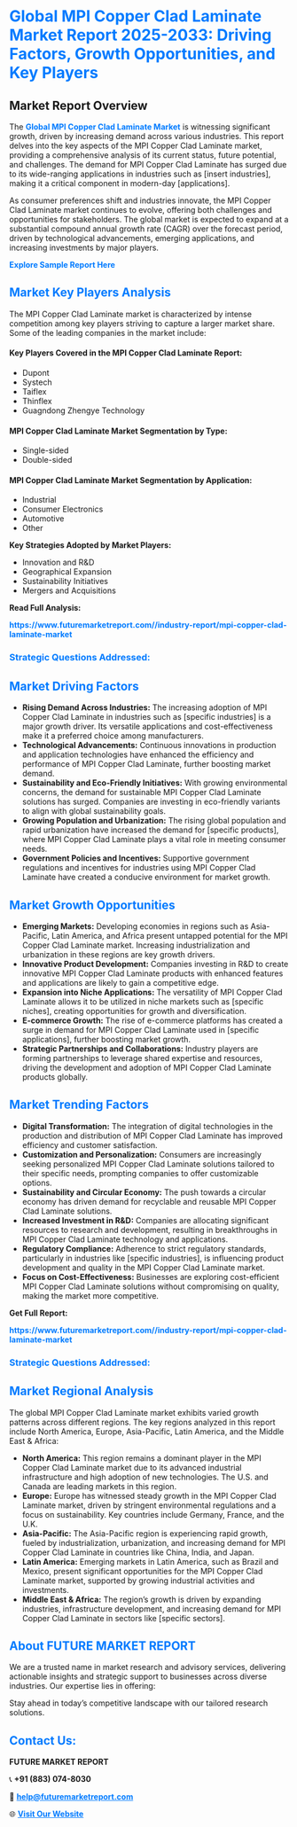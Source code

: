<h1 style="color: #007BFF;">Global MPI Copper Clad Laminate Market Report 2025-2033: Driving Factors, Growth Opportunities, and Key Players</h1>

<section id="overview">
<h2>Market Report Overview</h2>
<p>The <a href="https://www.futuremarketreport.com//industry-report/mpi-copper-clad-laminate-market" style="color: #007BFF; text-decoration: none;"><strong>Global MPI Copper Clad Laminate Market</strong></a> is witnessing significant growth, driven by increasing demand across various industries. This report delves into the key aspects of the MPI Copper Clad Laminate market, providing a comprehensive analysis of its current status, future potential, and challenges. The demand for MPI Copper Clad Laminate has surged due to its wide-ranging applications in industries such as [insert industries], making it a critical component in modern-day [applications].</p>
<p>As consumer preferences shift and industries innovate, the MPI Copper Clad Laminate market continues to evolve, offering both challenges and opportunities for stakeholders. The global market is expected to expand at a substantial compound annual growth rate (CAGR) over the forecast period, driven by technological advancements, emerging applications, and increasing investments by major players.</p>
</section>

<section id="overview">
<p><a href="https://www.futuremarketreport.com//request-sample/reportId=76815" style="color: #007BFF; text-decoration: none;"><strong>Explore Sample Report Here</strong></a></p>
</section>

<section id="key-players">
<h2 style="color: #007BFF;">Market Key Players Analysis</h2>
<p>The MPI Copper Clad Laminate market is characterized by intense competition among key players striving to capture a larger market share. Some of the leading companies in the market include:</p>
<h4>Key Players Covered in the MPI Copper Clad Laminate Report:</h4>
<ul><li>Dupont</li><li>Systech</li><li>Taiflex</li><li>Thinflex</li><li>Guagndong Zhengye Technology</li></ul>
<h4>MPI Copper Clad Laminate Market Segmentation by Type:</h4>
<ul><li>Single-sided</li><li>Double-sided</li></ul>

<h4>MPI Copper Clad Laminate Market Segmentation by Application:</h4>
<ul><li>Industrial</li><li>Consumer Electronics</li><li>Automotive</li><li>Other</li></ul>
<p><strong>Key Strategies Adopted by Market Players:</strong></p>
<ul>
<li>Innovation and R&D</li>
<li>Geographical Expansion</li>
<li>Sustainability Initiatives</li>
<li>Mergers and Acquisitions</li>
</ul>
</section>

<section>
<p><strong>Read Full Analysis: </strong></p><a href="https://www.futuremarketreport.com//industry-report/mpi-copper-clad-laminate-market" style="color: #007BFF; text-decoration: none;"><strong>https://www.futuremarketreport.com//industry-report/mpi-copper-clad-laminate-market</strong></a>
<h3 style="color: #007BFF;">Strategic Questions Addressed:</h3>
</section>

<section id="driving-factors">
<h2 style="color: #007BFF;">Market Driving Factors</h2>
<ul>
<li><strong>Rising Demand Across Industries:</strong> The increasing adoption of MPI Copper Clad Laminate in industries such as [specific industries] is a major growth driver. Its versatile applications and cost-effectiveness make it a preferred choice among manufacturers.</li>
<li><strong>Technological Advancements:</strong> Continuous innovations in production and application technologies have enhanced the efficiency and performance of MPI Copper Clad Laminate, further boosting market demand.</li>
<li><strong>Sustainability and Eco-Friendly Initiatives:</strong> With growing environmental concerns, the demand for sustainable MPI Copper Clad Laminate solutions has surged. Companies are investing in eco-friendly variants to align with global sustainability goals.</li>
<li><strong>Growing Population and Urbanization:</strong> The rising global population and rapid urbanization have increased the demand for [specific products], where MPI Copper Clad Laminate plays a vital role in meeting consumer needs.</li>
<li><strong>Government Policies and Incentives:</strong> Supportive government regulations and incentives for industries using MPI Copper Clad Laminate have created a conducive environment for market growth.</li>
</ul>
</section>

<section id="growth-opportunities">
<h2 style="color: #007BFF;">Market Growth Opportunities</h2>
<ul>
<li><strong>Emerging Markets:</strong> Developing economies in regions such as Asia-Pacific, Latin America, and Africa present untapped potential for the MPI Copper Clad Laminate market. Increasing industrialization and urbanization in these regions are key growth drivers.</li>
<li><strong>Innovative Product Development:</strong> Companies investing in R&D to create innovative MPI Copper Clad Laminate products with enhanced features and applications are likely to gain a competitive edge.</li>
<li><strong>Expansion into Niche Applications:</strong> The versatility of MPI Copper Clad Laminate allows it to be utilized in niche markets such as [specific niches], creating opportunities for growth and diversification.</li>
<li><strong>E-commerce Growth:</strong> The rise of e-commerce platforms has created a surge in demand for MPI Copper Clad Laminate used in [specific applications], further boosting market growth.</li>
<li><strong>Strategic Partnerships and Collaborations:</strong> Industry players are forming partnerships to leverage shared expertise and resources, driving the development and adoption of MPI Copper Clad Laminate products globally.</li>
</ul>
</section>

<section id="trending-factors">
<h2 style="color: #007BFF;">Market Trending Factors</h2>
<ul>
<li><strong>Digital Transformation:</strong> The integration of digital technologies in the production and distribution of MPI Copper Clad Laminate has improved efficiency and customer satisfaction.</li>
<li><strong>Customization and Personalization:</strong> Consumers are increasingly seeking personalized MPI Copper Clad Laminate solutions tailored to their specific needs, prompting companies to offer customizable options.</li>
<li><strong>Sustainability and Circular Economy:</strong> The push towards a circular economy has driven demand for recyclable and reusable MPI Copper Clad Laminate solutions.</li>
<li><strong>Increased Investment in R&D:</strong> Companies are allocating significant resources to research and development, resulting in breakthroughs in MPI Copper Clad Laminate technology and applications.</li>
<li><strong>Regulatory Compliance:</strong> Adherence to strict regulatory standards, particularly in industries like [specific industries], is influencing product development and quality in the MPI Copper Clad Laminate market.</li>
<li><strong>Focus on Cost-Effectiveness:</strong> Businesses are exploring cost-efficient MPI Copper Clad Laminate solutions without compromising on quality, making the market more competitive.</li>
</ul>
</section>

<section>
<p><strong>Get Full Report: </strong></p><a href="https://www.futuremarketreport.com//industry-report/mpi-copper-clad-laminate-market" style="color: #007BFF; text-decoration: none;"><strong>https://www.futuremarketreport.com//industry-report/mpi-copper-clad-laminate-market</strong></a>
<h3 style="color: #007BFF;">Strategic Questions Addressed:</h3>
</section>


<section id="regional-analysis">
<h2 style="color: #007BFF;">Market Regional Analysis</h2>
<p>The global MPI Copper Clad Laminate market exhibits varied growth patterns across different regions. The key regions analyzed in this report include North America, Europe, Asia-Pacific, Latin America, and the Middle East & Africa:</p>
<ul>
<li><strong>North America:</strong> This region remains a dominant player in the MPI Copper Clad Laminate market due to its advanced industrial infrastructure and high adoption of new technologies. The U.S. and Canada are leading markets in this region.</li>
<li><strong>Europe:</strong> Europe has witnessed steady growth in the MPI Copper Clad Laminate market, driven by stringent environmental regulations and a focus on sustainability. Key countries include Germany, France, and the U.K.</li>
<li><strong>Asia-Pacific:</strong> The Asia-Pacific region is experiencing rapid growth, fueled by industrialization, urbanization, and increasing demand for MPI Copper Clad Laminate in countries like China, India, and Japan.</li>
<li><strong>Latin America:</strong> Emerging markets in Latin America, such as Brazil and Mexico, present significant opportunities for the MPI Copper Clad Laminate market, supported by growing industrial activities and investments.</li>
<li><strong>Middle East & Africa:</strong> The region’s growth is driven by expanding industries, infrastructure development, and increasing demand for MPI Copper Clad Laminate in sectors like [specific sectors].</li>
</ul>
</section>

<footer>
<h2 style="color: #007BFF;">About FUTURE MARKET REPORT</h2>
<p>We are a trusted name in market research and advisory services, delivering actionable insights and strategic support to businesses across diverse industries. Our expertise lies in offering:</p>

<p>Stay ahead in today’s competitive landscape with our tailored research solutions.</p>

<h2 style="color: #007BFF;">Contact Us:</h2>
<p><strong>FUTURE MARKET REPORT</strong></p>
<p>📞 <strong>+91 (883) 074-8030</strong></p>
<p>📧 <strong><a href="mailto:help@futuremarketreport.com" style="color: #007BFF;">help@futuremarketreport.com</a></strong></p>
<p>🌐 <strong><a href="https://www.futuremarketreport.com/" style="color: #007BFF;">Visit Our Website</a></strong></p>
</footer>